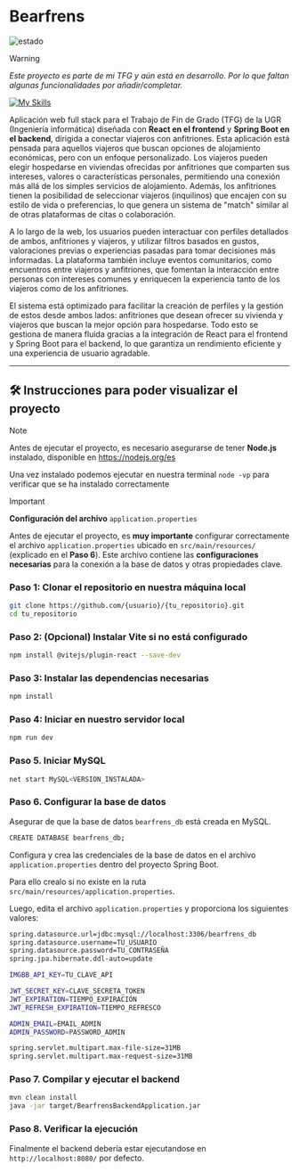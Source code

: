 # Bearfrens

![estado](https://img.shields.io/badge/Estado-En%20desarrollo-darkred)
> [!WARNING]
> 
> *Este proyecto es parte de mi TFG y aún está en desarrollo. Por lo que faltan algunas funcionalidades por añadir/completar.*
>

[![My Skills](https://skillicons.dev/icons?i=react,js,html,css,java,spring,mysql)](https://skillicons.dev)

Aplicación web full stack para el Trabajo de Fin de Grado (TFG) de la UGR (Ingeniería informática) diseñada con **React en el frontend** y **Spring Boot en el backend**, dirigida a conectar viajeros con anfitriones. Esta aplicación está pensada para aquellos viajeros que buscan opciones de alojamiento económicas, pero con un enfoque personalizado. Los viajeros pueden elegir hospedarse en viviendas ofrecidas por anfitriones que comparten sus intereses, valores o características personales, permitiendo una conexión más allá de los simples servicios de alojamiento. Además, los anfitriones tienen la posibilidad de seleccionar viajeros (inquilinos) que encajen con su estilo de vida o preferencias, lo que genera un sistema de "match" similar al de otras plataformas de citas o colaboración. 

A lo largo de la web, los usuarios pueden interactuar con perfiles detallados de ambos, anfitriones y viajeros, y utilizar filtros basados en gustos, valoraciones previas o experiencias pasadas para tomar decisiones más informadas. La plataforma también incluye eventos comunitarios, como encuentros entre viajeros y anfitriones, que fomentan la interacción entre personas con intereses comunes y enriquecen la experiencia tanto de los viajeros como de los anfitriones.

El sistema está optimizado para facilitar la creación de perfiles y la gestión de estos desde ambos lados: anfitriones que desean ofrecer su vivienda y viajeros que buscan la mejor opción para hospedarse. Todo esto se gestiona de manera fluida gracias a la integración de React para el frontend y Spring Boot para el backend, lo que garantiza un rendimiento eficiente y una experiencia de usuario agradable.

--- 

## 🛠️ Instrucciones para poder visualizar el proyecto

> [!NOTE]
> 
> Antes de ejecutar el proyecto, es necesario asegurarse de tener **Node.js** instalado, disponible en https://nodejs.org/es
>
> Una vez instalado podemos ejecutar en nuestra terminal `node -vp` para verificar que se ha instalado correctamente

> [!IMPORTANT]
>
> **Configuración del archivo** `application.properties`
>
> Antes de ejecutar el proyecto, es **muy importante** configurar correctamente el archivo `application.properties` ubicado en `src/main/resources/` (explicado en el **Paso 6**). Este archivo contiene las **configuraciones necesarias** para la conexión a la base de datos y otras propiedades clave.

### **Paso 1: Clonar el repositorio en nuestra máquina local**
```bash
git clone https://github.com/{usuario}/{tu_repositorio}.git
cd tu_repositorio
```

### **Paso 2: (Opcional) Instalar Vite si no está configurado**
```bash
npm install @vitejs/plugin-react --save-dev
```

### **Paso 3: Instalar las dependencias necesarias**
```bash
npm install
```

### **Paso 4: Iniciar en nuestro servidor local**
```bash
npm run dev
```

### **Paso 5. Iniciar MySQL**
```bash
net start MySQL<VERSION_INSTALADA>
```

### **Paso 6. Configurar la base de datos**
Asegurar de que la base de datos `bearfrens_db` está creada en MySQL.
```bash
CREATE DATABASE bearfrens_db;
```

Configura y crea las credenciales de la base de datos en el archivo `application.properties` dentro del proyecto Spring Boot. 

Para ello crealo si no existe en la ruta `src/main/resources/application.properties`.

Luego, edita el archivo `application.properties` y proporciona los siguientes valores:
```bash
spring.datasource.url=jdbc:mysql://localhost:3306/bearfrens_db
spring.datasource.username=TU_USUARIO
spring.datasource.password=TU_CONTRASEÑA
spring.jpa.hibernate.ddl-auto=update

IMGBB_API_KEY=TU_CLAVE_API

JWT_SECRET_KEY=CLAVE_SECRETA_TOKEN
JWT_EXPIRATION=TIEMPO_EXPIRACIÓN
JWT_REFRESH_EXPIRATION=TIEMPO_REFRESCO

ADMIN_EMAIL=EMAIL_ADMIN
ADMIN_PASSWORD=PASSWORD_ADMIN

spring.servlet.multipart.max-file-size=31MB
spring.servlet.multipart.max-request-size=31MB
```


### **Paso 7. Compilar y ejecutar el backend**
```bash
mvn clean install
java -jar target/BearfrensBackendApplication.jar
```

### **Paso 8. Verificar la ejecución**
Finalmente el backend debería estar ejecutandose en `http://localhost:8080/` por defecto.

